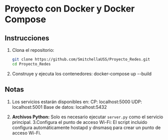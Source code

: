 # Proyecto con Docker y Docker Compose

## Instrucciones

1. Clona el repositorio:
   ```bash
   git clone https://github.com/SmitchellaUSS/Proyecto_Redes.git
   cd Proyecto_Redes

2. Construye y ejecuta los contenedores: 
   docker-compose up --build
## Notas
1. Los servicios estarán disponibles en:
CP: localhost:5000
UDP: localhost:5001
Base de datos: localhost:5432

2. **Archivos Python:** Solo es necesario ejecutar `server.py` como el servicio principal.
3.Configura el punto de acceso Wi-Fi: El script incluido configura automáticamente hostapd y dnsmasq para crear un punto de acceso Wi-Fi.



